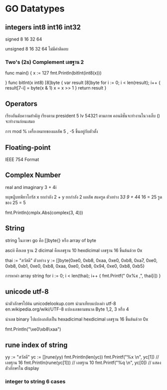 # GO Datatypes

## integers int8 int16 int32

signed 8 16 32 64

unsigned 8 16 32 64 ไม่มีค่าติดลบ

### Two's (2s) Complement เลขฐาน 2

func main() {
x := 127
fmt.Println(bitInt(int8(x)))

}
func bitInt(x int8) [8]byte {
var result [8]byte
for i := 0; i < len(result); i++ {
result[7-i] = byte(x & 1)
x = x >> 1
}
return result
}

## Operators

เรียงอันดับความสำคัญ เรียงตาม president 5 lv 54321 ตามภาพ
คอนดิชั่นจะทำงานในวงเล็บ () จะทำงานก่อนเสมอ

การ mod % เครื่องหมายของผลลัพ 5 , -5 ขึ้นอยู่กับตัวตั้ง

## Floating-point

IEEE 754 Format

## Complex Number

real and imaginary
3 + 4i

ทฤษฎีบทพีทาโกรัส
x ยกกำลัง 2 + y ยกกำลัง 2
ผลลัพ สแครูด
ตัวอย่าง 3*3 9 + 4*4 16 = 25
รูดของ 25 = 5

fmt.Println(cmplx.Abs(complex(3, 4)))

## String

string ในภาษา go คือ []byte{} หรือ array of byte

ascii คือเลข ฐาน 2
dicimal คือเลขฐาน 10
hexdicimal เลขฐาน 16 ขึ้นต้นด้วย 0x

thai := "สวัสดี"
ตัวอย่าง y := []byte{0xe0, 0xb8, 0xaa, 0xe0, 0xb8, 0xa7, 0xe0, 0xb8, 0xb1, 0xe0, 0xb8, 0xaa, 0xe0, 0xb8, 0x94, 0xe0, 0xb8, 0xb5}

การหาค่า array string
for i := 0; i < len(thai); i++ {
fmt.Printf(" 0x%x ,", thai[i])
}

## unicode utf-8

นำตัวอักษรไปค้น unicodelookup.com
นำมาเทียบแปลงค่า utf-8
en.wikipedia.org/wiki/UTF-8
แปลงเลขตามขนาด Byte 1,2, 3 หรือ 4

นำเลข binary ไปแปลงกลับเป็น hexadicimal
hexdicimal เลขฐาน 16 ขึ้นต้นด้วย 0x

fmt.Println("\xe0\xb8\xaa")

## rune index of string

yy := "สวัสดี"
yc := []rune(yy)
fmt.Println(len(yc))
fmt.Printf("%x \n", yc[1]) // เลขฐาน 16
fmt.Println(rune(yc[1])) // เลขฐาน 10
fmt.Printf("%q \n", yc[0]) // แสดงตัวอักษรใน display

### integer to string 6 cases
